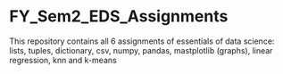 # FY_Sem2_EDS_Assignments
This repository contains all 6 assignments of essentials of data science: lists, tuples, dictionary, csv, numpy, pandas, mastplotlib (graphs), linear regression, knn and k-means
